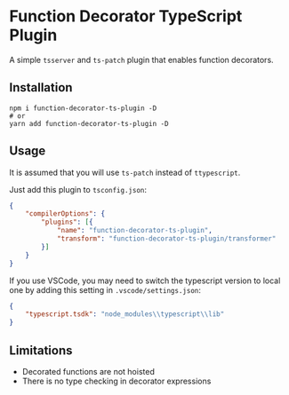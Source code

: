 # Function Decorator TypeScript Plugin

A simple `tsserver` and `ts-patch` plugin that enables function decorators.

## Installation

```shell
npm i function-decorator-ts-plugin -D
# or
yarn add function-decorator-ts-plugin -D
```

## Usage

It is assumed that you will use `ts-patch` instead of `ttypescript`.

Just add this plugin to `tsconfig.json`:

```json
{
    "compilerOptions": {
        "plugins": [{
            "name": "function-decorator-ts-plugin",
            "transform": "function-decorator-ts-plugin/transformer"
        }]
    }
}
```

If you use VSCode, you may need to switch the typescript version to local one by adding this setting in `.vscode/settings.json`:

```json
{
    "typescript.tsdk": "node_modules\\typescript\\lib"
}
```

## Limitations

- Decorated functions are not hoisted
- There is no type cheсking in decorator expressions
